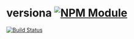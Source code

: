 # versiona [![NPM Module](https://img.shields.io/npm/v/versiona.svg)](https://www.npmjs.com/package/versiona)

[![Build Status](https://travis-ci.org/alextremp/versiona.svg?branch=master)](https://travis-ci.org/alextremp/versiona)
